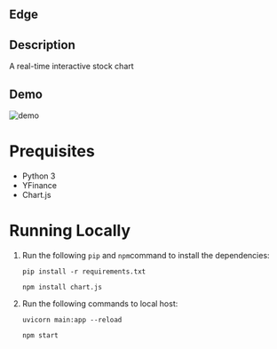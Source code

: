 ## Edge

## Description
A real-time interactive stock chart

## Demo
![demo](https://github.com/user-attachments/assets/b3a14f2c-bb67-4eef-880e-f787f695930a)

# Prequisites

- Python 3
- YFinance
- Chart.js

 # Running Locally

1. Run the following `pip` and `npm`command to install the dependencies:
   ```
   pip install -r requirements.txt
   ```
   ```
   npm install chart.js
   ```

2. Run the following commands to local host:
   
   ```
   uvicorn main:app --reload

   ```
   ```
   npm start
   ```
